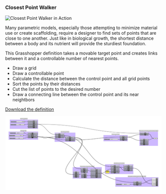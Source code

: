 ### Closest Point Walker

![Closest Point Walker in Action](cpwalker.gif.gif)

Many parametric models, especially those attempting to minimize material use or create scaffolding, require a designer to find sets of points that are close to one another. Just like in biological growth, the shortest distance between a body and its nutrient will provide the sturdiest foundation.

This Grasshopper definition takes a movable target point and creates links between it and a controllable number of nearest points.

- Draw a grid
- Draw a controllable point
- Calculate the distance between the control point and all grid points
- Sort the points by their distances
- Cut the list of points to the desired number
- Draw a connecting line between the control point and its near neightbors

[Download the definition](closest_points_walker.gh)

![closest point walker](closestdistance.png)
